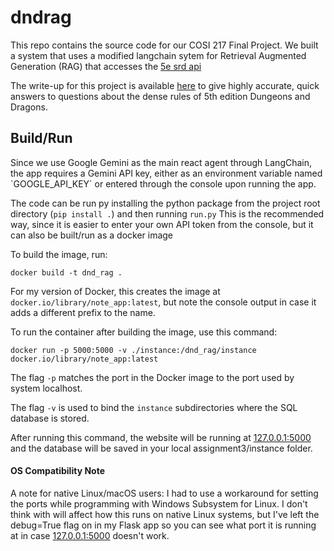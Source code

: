 # dndrag

This repo contains the source code for our COSI 217 Final Project. We built a system that uses a modified langchain sytem for Retrieval Augmented Generation (RAG) that accesses the [5e srd api](https://5e-bits.github.io/docs/)

The write-up for this project is available [here](https://docs.google.com/document/d/1yjx_pmMzjqeuZ7DQKZvf2xI7dy_k_q-Pjh43KIv4e-U/edit?usp=sharing) to give highly accurate, quick answers to questions about the dense rules of 5th edition Dungeons and Dragons.

<h2>Build/Run</h2>
Since we use Google Gemini as the main react agent through LangChain, the app requires a Gemini API key, either as an environment variable named `GOOGLE_API_KEY` or entered through the console upon running the app.

The code can be run py installing the python package from the project root directory (`pip install .`) and then running `run.py` This is the recommended way, since it is easier to enter your own API token from the console, but it can also be built/run as a docker image

To build the image, run: 

`docker build -t dnd_rag .`

For my version of Docker, this creates the image at `docker.io/library/note_app:latest`, but note the console output in case it adds a different prefix to the name.

To run the container after building the image, use this command:

`docker run -p 5000:5000 -v ./instance:/dnd_rag/instance docker.io/library/note_app:latest`

The flag `-p` matches the port in the Docker image to the port used by system localhost.

The flag `-v` is used to bind the `instance` subdirectories where the SQL database is stored.

After running this command, the website will be running at [127.0.0.1:5000](http://127.0.0.1:5000/) and the database will be saved in your local assignment3/instance folder.

<h4>OS Compatibility Note</h4




A note for native Linux/macOS users: I had to use a workaround for setting the ports while programming with Windows Subsystem for Linux. I don't think with will affect how this runs on native Linux systems, but I've left the debug=True flag on in my Flask app so you can see what port it is running at in case [127.0.0.1:5000](http://127.0.0.1:5000/) doesn't work.
